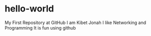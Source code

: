 # hello-world
My First Repository at GitHub
I am Kibet Jonah
I like Networking and Programming
It is fun using github

